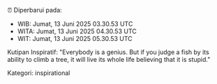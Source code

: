⏰ Diperbarui pada:
- WIB: Jumat, 13 Juni 2025 03.30.53 UTC
- WITA: Jumat, 13 Juni 2025 04.30.53 UTC
- WIT: Jumat, 13 Juni 2025 05.30.53 UTC

Kutipan Inspiratif:
"Everybody is a genius. But if you judge a fish by its ability to climb a tree, it will live its whole life believing that it is stupid."


Kategori: inspirational

